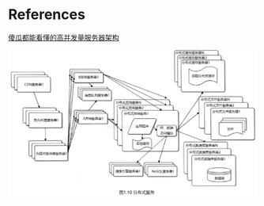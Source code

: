


# References
[傻瓜都能看懂的高并发量服务器架构](https://blog.csdn.net/daogla/article/details/72877153)<br/>

![distributed_system_10](../images/2018/distributed_system_10.png)<br/>

[]()<br/>

[]()<br/>

[]()<br/>

[]()<br/>

[]()<br/>

[]()<br/>
